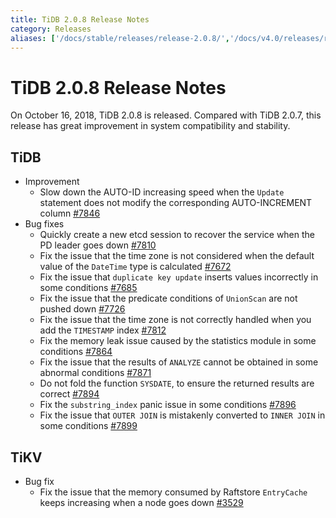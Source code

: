 ```yaml
---
title: TiDB 2.0.8 Release Notes
category: Releases
aliases: ['/docs/stable/releases/release-2.0.8/','/docs/v4.0/releases/release-2.0.8/','/docs/stable/releases/208/']
---
```


# TiDB 2.0.8 Release Notes

On October 16, 2018, TiDB 2.0.8 is released. Compared with TiDB 2.0.7, this release has great improvement in system compatibility and stability.

## TiDB

+ Improvement
    - Slow down the AUTO-ID increasing speed when the `Update` statement does not modify the corresponding AUTO-INCREMENT column [#7846](https://github.com/pingcap/tidb/pull/7846)
+ Bug fixes
    - Quickly create a new etcd session to recover the service when the PD leader goes down [#7810](https://github.com/pingcap/tidb/pull/7810)
    - Fix the issue that the time zone is not considered when the default value of the `DateTime` type is calculated [#7672](https://github.com/pingcap/tidb/pull/7672)
    - Fix the issue that `duplicate key update` inserts values incorrectly in some conditions [#7685](https://github.com/pingcap/tidb/pull/7685)
    - Fix the issue that the predicate conditions of `UnionScan` are not pushed down [#7726](https://github.com/pingcap/tidb/pull/7726)
    - Fix the issue that the time zone is not correctly handled when you add the `TIMESTAMP` index [#7812](https://github.com/pingcap/tidb/pull/7812)
    - Fix the memory leak issue caused by the statistics module in some conditions [#7864](https://github.com/pingcap/tidb/pull/7864)
    - Fix the issue that the results of `ANALYZE` cannot be obtained in some abnormal conditions [#7871](https://github.com/pingcap/tidb/pull/7871)
    - Do not fold the function `SYSDATE`, to ensure the returned results are correct [#7894](https://github.com/pingcap/tidb/pull/7894)
    - Fix the `substring_index` panic issue in some conditions [#7896](https://github.com/pingcap/tidb/pull/7896)
    - Fix the issue that `OUTER JOIN` is mistakenly converted to `INNER JOIN` in some conditions [#7899](https://github.com/pingcap/tidb/pull/7899)

## TiKV

+ Bug fix
    - Fix the issue that the memory consumed by Raftstore `EntryCache` keeps increasing when a node goes down [#3529](https://github.com/tikv/tikv/pull/3529)
